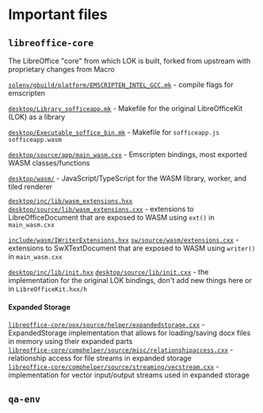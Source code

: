 # Important files

<!-- TIP: in neovim, you can use `gf` to go to the file linked if the cursor is between ( ) -->

## `libreoffice-core` 

The LibreOffice "core" from which LOK is built, forked from upstream with proprietary changes from Macro

[`solenv/gbuild/platform/EMSCRIPTEN_INTEL_GCC.mk`](./libreoffice-core/solenv/gbuild/platform/EMSCRIPTEN_INTEL_GCC.mk) - compile flags for emscripten

[`desktop/Library_sofficeapp.mk`](./libreoffice-core/desktop/Library_sofficeapp.mk) - Makefile for the original LibreOfficeKit (LOK) as a library

[`desktop/Executable_soffice_bin.mk`](./libreoffice-core/desktop/Executable_soffice_bin.mk) - Makefile for `sofficeapp.js` `sofficeapp.wasm`

[`desktop/source/app/main_wasm.cxx`](./libreoffice-core/desktop/source/app/main_wasm.cxx) - Emscripten bindings, most exported WASM classes/functions

[`desktop/wasm/`](./libreoffice-core/desktop/wasm/) - JavaScript/TypeScript for the WASM library, worker, and tiled renderer

[`desktop/inc/lib/wasm_extensions.hxx`](./libreoffice-core/desktop/inc/lib/wasm_extensions.hxx)
[`desktop/source/lib/wasm_extensions.cxx`](./libreoffice-core/desktop/source/lib/wasm_extensions.cxx) - extensions to LibreOfficeDocument that are exposed to WASM using `ext()` in `main_wasm.cxx`

[`include/wasm/IWriterExtensions.hxx`](./libreoffice-core/include/wasm/IWriterExtensions.hxx)
[`sw/source/wasm/extensions.cxx`](./libreoffice-core/include/wasm/IWriterExtensions.hxx) - extensions to SwXTextDocument that are exposed to WASM using `writer()` in `main_wasm.cxx`

[`desktop/inc/lib/init.hxx`](./libreoffice-core/desktop/inc/lib/init.hxx) 
[`desktop/source/lib/init.cxx`](./libreoffice-core/desktop/source/lib/init.cxx) - the implementation for the original LOK bindings, don't add new things here or in `LibreOfficeKit.hxx/h`


#### Expanded Storage
[`libreoffice-core/oox/source/helper/expandedstorage.cxx`](./libreoffice-core/oox/source/helper/expandedstorage.cxx) - ExpandedStorage implementation that allows for loading/saving docx files in memory using their expanded parts  
[`libreoffice-core/comphelper/source/misc/relationshipaccess.cxx`](./libreoffice-core/comphelper/source/misc/relationshipaccess.cxx) - relationship access for file streams in expanded storage  
[`libreoffice-core/comphelper/source/streaming/vecstream.cxx`](./libreoffice-core/comphelper/source/streaming/vecstream.cxx) - implementation for vector input/output streams used in expanded storage  


## `qa-env`
